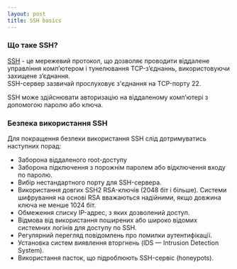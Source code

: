 ```yaml
---
layout: post
title: SSH basics
---
```

### Що таке SSH?

[SSH](https://uk.wikipedia.org/wiki/SSH) - це мережевий протокол, що дозволяє проводити віддалене управління комп’ютером і тунелювання TCP-з’єднаннь, використовуючи захищене з’єднання.
<br>SSH-сервер зазвичай прослуховує з'єднання на TCP-порту 22.

SSH може здійснювати авторизацію на віддаленому комп’ютері з допомогою паролю або ключа.


### Безпека використання SSH

Для покращення безпеки використання SSH слід дотримуватись наступних порад:
* Заборона віддаленого root-доступу
* Заборона підключення з порожнім паролем або відключення входу по паролю.
* Вибір нестандартного порту для SSH-сервера.
* Використання довгих SSH2 RSA-ключів (2048 біт і більше). Системи шифрування на основі RSA вважаються надійними, якщо довжина ключа не менше 1024 біт.
* Обмеження списку IP-адрес, з яких дозволений доступ.
* Відмова від використання поширених або широко відомих системних логінів для доступу по SSH.
* Регулярний перегляд повідомлень про помилки аутентифікації.
* Установка систем виявлення вторгнень (IDS — Intrusion Detection System).
* Використання пасток, що підроблюють SSH-сервіс (honeypots).
